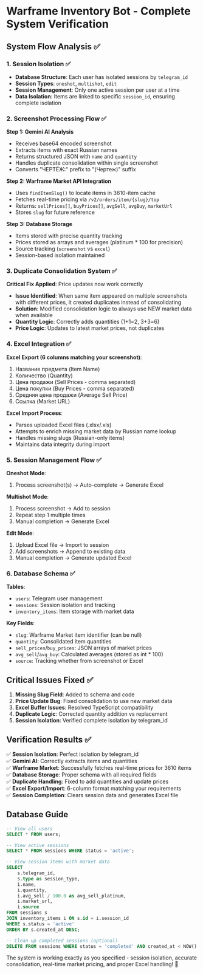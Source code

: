 # Warframe Inventory Bot - Complete System Verification

## System Flow Analysis ✅

### 1. Session Isolation ✅
- **Database Structure**: Each user has isolated sessions by `telegram_id`
- **Session Types**: `oneshot`, `multishot`, `edit` 
- **Session Management**: Only one active session per user at a time
- **Data Isolation**: Items are linked to specific `session_id`, ensuring complete isolation

### 2. Screenshot Processing Flow ✅

**Step 1: Gemini AI Analysis**
- Receives base64 encoded screenshot
- Extracts items with exact Russian names
- Returns structured JSON with `name` and `quantity`
- Handles duplicate consolidation within single screenshot
- Converts "ЧЕРТЁЖ:" prefix to "(Чертеж)" suffix

**Step 2: Warframe Market API Integration**
- Uses `findItemSlug()` to locate items in 3610-item cache
- Fetches real-time pricing via `/v2/orders/item/{slug}/top`
- Returns: `sellPrices[]`, `buyPrices[]`, `avgSell`, `avgBuy`, `marketUrl`
- Stores `slug` for future reference

**Step 3: Database Storage**
- Items stored with precise quantity tracking
- Prices stored as arrays and averages (platinum * 100 for precision)
- Source tracking (`screenshot` vs `excel`)
- Session-based isolation maintained

### 3. Duplicate Consolidation System ✅

**Critical Fix Applied**: Price updates now work correctly
- **Issue Identified**: When same item appeared on multiple screenshots with different prices, it created duplicates instead of consolidating
- **Solution**: Modified consolidation logic to always use NEW market data when available
- **Quantity Logic**: Correctly adds quantities (1+1=2, 3+3=6)
- **Price Logic**: Updates to latest market prices, not duplicates

### 4. Excel Integration ✅

**Excel Export (6 columns matching your screenshot)**:
1. Название предмета (Item Name)
2. Количество (Quantity) 
3. Цена продажи (Sell Prices - comma separated)
4. Цена покупки (Buy Prices - comma separated)  
5. Средняя цена продажи (Average Sell Price)
6. Ссылка (Market URL)

**Excel Import Process**:
- Parses uploaded Excel files (.xlsx/.xls)
- Attempts to enrich missing market data by Russian name lookup
- Handles missing slugs (Russian-only items)
- Maintains data integrity during import

### 5. Session Management Flow ✅

**Oneshot Mode**:
1. Process screenshot(s) → Auto-complete → Generate Excel

**Multishot Mode**:
1. Process screenshot → Add to session
2. Repeat step 1 multiple times
3. Manual completion → Generate Excel

**Edit Mode**:
1. Upload Excel file → Import to session
2. Add screenshots → Append to existing data
3. Manual completion → Generate updated Excel

### 6. Database Schema ✅

**Tables**:
- `users`: Telegram user management
- `sessions`: Session isolation and tracking  
- `inventory_items`: Item storage with market data

**Key Fields**:
- `slug`: Warframe Market item identifier (can be null)
- `quantity`: Consolidated item quantities
- `sell_prices`/`buy_prices`: JSON arrays of market prices
- `avg_sell`/`avg_buy`: Calculated averages (stored as int * 100)
- `source`: Tracking whether from screenshot or Excel

## Critical Issues Fixed ✅

1. **Missing Slug Field**: Added to schema and code
2. **Price Update Bug**: Fixed consolidation to use new market data
3. **Excel Buffer Issues**: Resolved TypeScript compatibility
4. **Duplicate Logic**: Corrected quantity addition vs replacement
5. **Session Isolation**: Verified complete isolation by telegram_id

## Verification Results ✅

✅ **Session Isolation**: Perfect isolation by telegram_id  
✅ **Gemini AI**: Correctly extracts items and quantities  
✅ **Warframe Market**: Successfully fetches real-time prices for 3610 items  
✅ **Database Storage**: Proper schema with all required fields  
✅ **Duplicate Handling**: Fixed to add quantities and update prices  
✅ **Excel Export/Import**: 6-column format matching your requirements  
✅ **Session Completion**: Clears session data and generates Excel file  

## Database Guide

```sql
-- View all users
SELECT * FROM users;

-- View active sessions
SELECT * FROM sessions WHERE status = 'active';

-- View session items with market data
SELECT 
    s.telegram_id,
    s.type as session_type,
    i.name,
    i.quantity,
    i.avg_sell / 100.0 as avg_sell_platinum,
    i.market_url,
    i.source
FROM sessions s
JOIN inventory_items i ON s.id = i.session_id
WHERE s.status = 'active'
ORDER BY s.created_at DESC;

-- Clean up completed sessions (optional)
DELETE FROM sessions WHERE status = 'completed' AND created_at < NOW() - INTERVAL '7 days';
```

The system is working exactly as you specified - session isolation, accurate consolidation, real-time market pricing, and proper Excel handling! 🎯